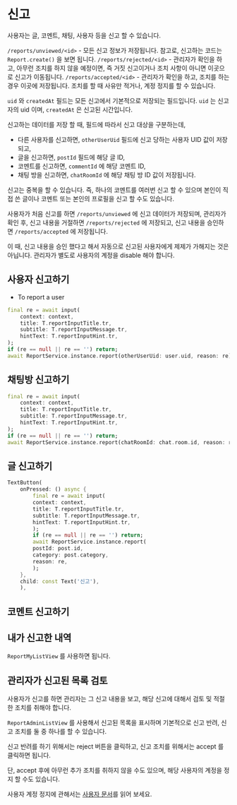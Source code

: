 # 신고

사용자는 글, 코멘트, 채팅, 사용자 등을 신고 할 수 있습니다.

`/reports/unviewed/<id>` - 모든 신고 정보가 저장됩니다. 참고로, 신고하는 코드는 `Report.create()` 을 보면 됩니다.
`/reports/rejected/<id>` - 관리자가 확인을 하고, 아무런 조치를 하지 않을 예정이면, 즉 거짓 신고이거나 조치 사항이 아니면 이곳으로 신고가 이동됩니다.
`/reports/accepted/<id>` - 관리자가 확인을 하고, 조치를 하는 경우 이곳에 저장됩니다. 조치를 할 때 사유만 적거나, 계정 정지를 할 수 있습니다.




`uid` 와 `createdAt` 필드는 모든 신고에서 기본적으로 저장되는 필드입니다.  `uid` 는 신고자의 uid 이며, `createdAt` 은 신고된 시간입니다.

신고하는 데이터를 저장 할 때, 필드에 따라서 신고 대상을 구분하는데,

- 다른 사용자를 신고하면, `otherUserUid` 필드에 신고 당하는 사용자 UID 값이 저장되고,
- 글을 신고하면, `postId` 필드에 해당 글 ID,
- 코멘트를 신고하면, `commentId` 에 해당 코멘트 ID,
- 채팅 방을 신고하면, `chatRoomId` 에 해당 채팅 방 ID 값이 저장됩니다.


신고는 중복을 할 수 있습니다. 즉, 하나의 코멘트를 여러번 신고 할 수 있으며 본인이 직접 쓴 글이나 코멘트 또는 본인의 프로필을 신고 할 수도 있습니다.

사용자가 처음 신고를 하면 `/reports/unviewed` 에 신고 데이터가 저장되며,
관리자가 확인 후, 신고 내용을 거절하면 `/reports/rejected` 에 저장되고,
신고 내용을 승인하면 `/reports/accepted` 에 저장됩니다.

이 때, 신고 내용을 승인 했다고 해서 자동으로 신고된 사용자에게 제제가 가해지는 것은 아닙니다. 관리자가 별도로 사용자의 계정을 disable 해야 합니다.




## 사용자 신고하기

- To report a user

```dart
final re = await input(
    context: context,
    title: T.reportInputTitle.tr,
    subtitle: T.reportInputMessage.tr,
    hintText: T.reportInputHint.tr,
);
if (re == null || re == '') return;
await ReportService.instance.report(otherUserUid: user.uid, reason: re);
```

## 채팅방 신고하기

```dart
final re = await input(
    context: context,
    title: T.reportInputTitle.tr,
    subtitle: T.reportInputMessage.tr,
    hintText: T.reportInputHint.tr,
);
if (re == null || re == '') return;
await ReportService.instance.report(chatRoomId: chat.room.id, reason: re);
```

## 글 신고하기

```dart
TextButton(
    onPressed: () async {
        final re = await input(
        context: context,
        title: T.reportInputTitle.tr,
        subtitle: T.reportInputMessage.tr,
        hintText: T.reportInputHint.tr,
        );
        if (re == null || re == '') return;
        await ReportService.instance.report(
        postId: post.id,
        category: post.category,
        reason: re,
        );
    },
    child: const Text('신고'),
    ),
```

## 코멘트 신고하기

## 내가 신고한 내역

`ReportMyListView` 를 사용하면 됩니다.


## 관리자가 신고된 목록 검토

사용자가 신고를 하면 관리자는 그 신고 내용을 보고, 해당 신고에 대해서 검토 및 적절한 조치를 취해야 합니다.


`ReportAdminListView` 를 사용해서 신고된 목록을 표시하며 기본적으로 신고 반려, 신고 조치를 둘 중 하나를 할 수 있습니다.

신고 반려를 하기 위해서는 reject 버튼을 클릭하고, 신고 조치를 위해서는 accept 를 클릭하면 됩니다.

단, accept 후에 아무런 추가 조치를 취하지 않을 수도 있으며, 해당 사용자의 계정을 정지 할 수도 있습니다.

사용자 계정 정지에 관해서는 [사용자 문서](./user.md)를 읽어 보세요.
